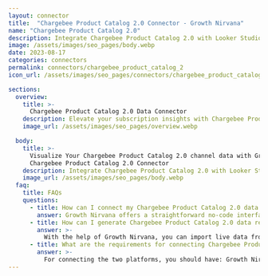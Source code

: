 ```yaml
---
layout: connector
title:  "Chargebee Product Catalog 2.0 Connector - Growth Nirvana"
name: "Chargebee Product Catalog 2.0"
description: Integrate Chargebee Product Catalog 2.0 with Looker Studio for comprehensive subscription analytics that guide your growth strategies.
image: /assets/images/seo_pages/body.webp
date: 2023-08-17
categories: connectors
permalink: connectors/chargebee_product_catalog_2
icon_url: /assets/images/seo_pages/connectors/chargebee_product_catalog_2

sections:
  overview:
    title: >-
      Chargebee Product Catalog 2.0 Data Connector
    description: Elevate your subscription insights with Chargebee Product Catalog 2.0 integration. Seamlessly merge product and subscription data from Chargebee with Looker Studio's analytical capabilities, unlocking insights that drive pricing strategies, customer experiences, and growth.
    image_url: /assets/images/seo_pages/overview.webp

  body:
    title: >-
      Visualize Your Chargebee Product Catalog 2.0 channel data with Growth Nirvana's
      Chargebee Product Catalog 2.0 Connector
    description: Integrate Chargebee Product Catalog 2.0 with Looker Studio for comprehensive subscription analytics that guide your growth strategies.
    image_url: /assets/images/seo_pages/body.webp
  faq:
    title: FAQs
    questions:
      - title: How can I connect my Chargebee Product Catalog 2.0 data to Google Data Studio/Looker Studio?
        answer: Growth Nirvana offers a straightforward no-code interface to connect to Chargebee Product Catalog 2.0 data sources.
      - title: How can I generate Chargebee Product Catalog 2.0 data reports in Looker Studio?
        answer: >-
          With the help of Growth Nirvana, you can import live data from Chargebee Product Catalog 2.0 into Looker Studio. These data can be viewed in charts, tables, and dashboards to generate branded reports that can be shared instantly.
      - title: What are the requirements for connecting Chargebee Product Catalog 2.0 and Looker Studio?
        answer: >-
          For connecting the two platforms, you should have: Growth Nirvana Account and Chargebee Product Catalog 2.0 Ads Account
---
```

